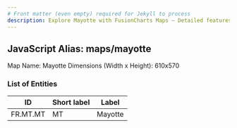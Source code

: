 ```yaml
---
# Front matter (even empty) required for Jekyll to process
description: Explore Mayotte with FusionCharts Maps – Detailed features for seamless integration. Try now & enhance your data visualization today! 
---
```


## JavaScript Alias: maps/mayotte

Map Name: Mayotte
Dimensions (Width x Height): 610x570





### List of Entities

ID | Short label | Label
---|---|---|
FR.MT.MT|MT|Mayotte